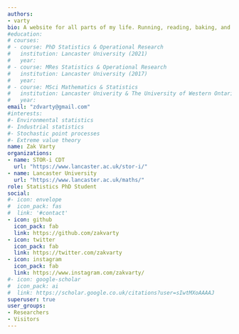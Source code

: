 ```yaml
---
authors:
- varty
bio: A website for all parts of my life. Running, reading, baking, and worrying about uncertainty.
#education:
# courses:
# - course: PhD Statistics & Operational Research
#   institution: Lancaster University (2021)
#   year: 
# - course: MRes Statistics & Operational Research
#   institution: Lancaster University (2017)
#   year: 
# - course: MSci Mathematics & Statistics
#   institution: Lancaster Univerity & The University of Western Ontario (2016)
#   year: 
email: "zdvarty@gmail.com"
#interests:
#- Environmental statistics 
#- Industrial statistics
#- Stochastic point processes
#- Extreme value theory
name: Zak Varty
organizations:
- name: STOR-i CDT
  url: "https://www.lancaster.ac.uk/stor-i/"
- name: Lancaster University
  url: "https://www.lancaster.ac.uk/maths/"
role: Statistics PhD Student
social:
#- icon: envelope
#  icon_pack: fas
#  link: '#contact'
- icon: github
  icon_pack: fab
  link: https://github.com/zakvarty
- icon: twitter
  icon_pack: fab
  link: https://twitter.com/zakvarty
- icon: instagram
  icon_pack: fab
  link: https://www.instagram.com/zakvarty/
#- icon: google-scholar
#  icon_pack: ai
#  link: https://scholar.google.co.uk/citations?user=sIwtMXoAAAAJ
superuser: true
user_groups:
- Researchers
- Visitors
---
```


